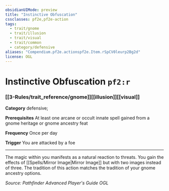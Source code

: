```yaml
---
obsidianUIMode: preview
title: "Instinctive Obfuscation"
cssclasses: pf2e,pf2e-action
tags:
  - trait/gnome
  - trait/illusion
  - trait/visual
  - trait/common
  - category/defensive
aliases: "Compendium.pf2e.actionspf2e.Item.rSpCV0leurp2Bg2d"
license: OGL
---
```

# Instinctive Obfuscation `pf2:r`

### [[3-Rules/trait_reference/gnome]][[illusion]][[visual]]

**Category** defensive; 




**Prerequisites** At least one arcane or occult innate spell gained from a gnome heritage or gnome ancestry feat

**Frequency** Once per day

**Trigger** You are attacked by a foe

* * *

The magic within you manifests as a natural reaction to threats. You gain the effects of [[Spells/Mirror Image|Mirror Image]] but with two images instead of three. The tradition of this action matches the tradition of your gnome ancestry options.

*Source: Pathfinder Advanced Player's Guide*
*OGL*
